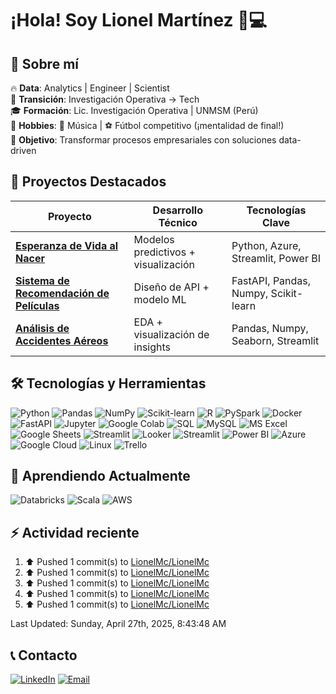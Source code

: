 # ¡Hola! Soy Lionel Martínez 👨💻


## 👤 Sobre mí

🔥 **Data**: Analytics | Engineer | Scientist  
🔁 **Transición**: Investigación Operativa → Tech  
🎓 **Formación**:  Lic. Investigación Operativa | UNMSM (Perú)  
🧩 **Hobbies**: 🎵 Música | ⚽ Fútbol competitivo (¡mentalidad de final!)  
🚀 **Objetivo**: Transformar procesos empresariales con soluciones data-driven  


## 🚀 Proyectos Destacados
| Proyecto | Desarrollo Técnico | Tecnologías Clave |  
|----------|--------------------|-------------------|  
| **[Esperanza de Vida al Nacer](https://github.com/LionelMc/Esperanza_de_vida)** | Modelos predictivos + visualización | Python, Azure, Streamlit, Power BI |  
| **[Sistema de Recomendación de Películas](https://github.com/LionelMc/PI_ML_OPS_Project)** | Diseño de API + modelo ML | FastAPI, Pandas, Numpy, Scikit-learn |  
| **[Análisis de Accidentes Aéreos](https://github.com/LionelMc/PI_DA)** | EDA + visualización de insights | Pandas, Numpy, Seaborn, Streamlit |  


## 🛠️ Tecnologías y Herramientas

![Python](https://img.shields.io/badge/Python-3776AB?logo=python&logoColor=white)
![Pandas](https://img.shields.io/badge/Pandas-150458?logo=pandas&logoColor=white)
![NumPy](https://img.shields.io/badge/NumPy-013243?logo=numpy&logoColor=white)
![Scikit-learn](https://img.shields.io/badge/Scikit_learn-F7931E?logo=scikitlearn&logoColor=white)
![R](https://img.shields.io/badge/R-276DC3?logo=r&logoColor=white)
![PySpark](https://img.shields.io/badge/Apache_Spark-E25A1C?logo=apachespark&logoColor=white)
![Docker](https://img.shields.io/badge/Docker-2496ED?logo=docker&logoColor=white)
![FastAPI](https://img.shields.io/badge/FastAPI-009688?logo=fastapi&logoColor=white)
![Jupyter](https://img.shields.io/badge/Jupyter-F37626?logo=jupyter&logoColor=white)
![Google Colab](https://img.shields.io/badge/Google_Colab-F9AB00?logo=googlecolab&logoColor=white)
![SQL](https://img.shields.io/badge/SQL-4479A1?logo=postgresql&logoColor=white)
![MySQL](https://img.shields.io/badge/MySQL-4479A1?logo=mysql&logoColor=white)
![MS Excel](https://img.shields.io/badge/MS_Excel-217346?logo=microsoftexcel&logoColor=white)
![Google Sheets](https://img.shields.io/badge/Google_Sheets-34A853?logo=googlesheets&logoColor=white)
![Streamlit](https://img.shields.io/badge/Streamlit-FF4B4B?logo=streamlit&logoColor=white)
![Looker](https://img.shields.io/badge/Looker-4285F4?logo=looker&logoColor=white)
![Streamlit](https://img.shields.io/badge/Streamlit-FF4B4B?logo=streamlit&logoColor=white)
![Power BI](https://img.shields.io/badge/Power_BI-F2C811?logo=powerbi&logoColor=black)
![Azure](https://img.shields.io/badge/Azure-0089D6?logo=microsoftazure&logoColor=white)
![Google Cloud](https://img.shields.io/badge/Google_Cloud-4285F4?logo=googlecloud&logoColor=white)
![Linux](https://img.shields.io/badge/Linux-FCC624?logo=linux&logoColor=black)
![Trello](https://img.shields.io/badge/Trello-0052CC?logo=trello&logoColor=white)


## 🌱 Aprendiendo Actualmente
![Databricks](https://img.shields.io/badge/Databricks-FF3621?logo=databricks&logoColor=white)
![Scala](https://img.shields.io/badge/Scala-DC322F?logo=scala&logoColor=white)
![AWS](https://img.shields.io/badge/AWS-232F3E?logo=amazonaws&logoColor=white)


## ⚡ Actividad reciente
<!--RECENT_ACTIVITY:start-->
1. ⬆️ Pushed 1 commit(s) to [LionelMc/LionelMc](https://github.com/LionelMc/LionelMc)<br>
2. ⬆️ Pushed 1 commit(s) to [LionelMc/LionelMc](https://github.com/LionelMc/LionelMc)<br>
3. ⬆️ Pushed 1 commit(s) to [LionelMc/LionelMc](https://github.com/LionelMc/LionelMc)<br>
4. ⬆️ Pushed 1 commit(s) to [LionelMc/LionelMc](https://github.com/LionelMc/LionelMc)<br>
5. ⬆️ Pushed 1 commit(s) to [LionelMc/LionelMc](https://github.com/LionelMc/LionelMc)<br>
<!--RECENT_ACTIVITY:end-->
<!--RECENT_ACTIVITY:last_update-->
Last Updated: Sunday, April 27th, 2025, 8:43:48 AM
<!--RECENT_ACTIVITY:last_update_end-->


## 📞 Contacto
[![LinkedIn](https://img.shields.io/badge/LinkedIn-0077B5?logo=linkedin&logoColor=white)](https://www.linkedin.com/in/lionel-martinez-chavez/)
[![Email](https://img.shields.io/badge/Email-D14836?logo=gmail&logoColor=white)](mailto:lio.data17@gmail.com)


<!--
**LionelMc/LionelMc** is a ✨ _special_ ✨ repository because its `README.md` (this file) appears on your GitHub profile.

Here are some ideas to get you started:

- 🔭 I’m currently working on ...
- 🌱 I’m currently learning ...
- 👯 I’m looking to collaborate on ...
- 🤔 I’m looking for help with ...
- 💬 Ask me about ...
- 📫 How to reach me: ...
- 😄 Pronouns: ...
- ⚡ Fun fact: ...
-->